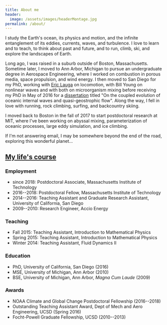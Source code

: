 ```yaml
---
title: About me
header:
  image: /assets/images/headerMontage.jpg
permalink: /about/
---
```


I study the Earth's ocean, its physics and motion, and
the infinite entanglement of its eddies, currents, waves, and turbulence.
I love to learn and to teach, to think about past and future, and to 
run, climb, ski, and explore the landscapes of Earth. 

Long ago, I was raised in a suburb outside of Boston, Massachusetts. 
Sometime later, I moved to Ann Arbor, Michigan to pursue an undergraduate 
degree in Aerospace Engineering, where I worked on combustion in porous 
media, space propulsion, and wind energy. 
I then moved to San Diego for my PhD, working with [Eric Lauga][] 
on locomotion, with Bill Young on nonlinear waves and with both 
on microorganism mixing before receiving my PhD in May of 2016 for a 
[dissertation][] titled "On the coupled 
evolution of oceanic internal waves and quasi-geostrophic flow".
Along the way, I fell in love with running, rock climbing, surfing,
and backcountry skiing.

I moved back to Boston in the fall of 2017 to start postdoctoral research 
at MIT, where I've been working on abyssal mixing, parameterization of 
oceanic processes, large eddy simulation, and ice climbing.

If I'm not answering email, I may be somewhere beyond the end of the road, 
exploring this wonderful planet...

## [My life's course]

### Employment

* since 2018: Postdoctoral Associate, Massachusetts Institute of Technology
* 2016--2018: Postdoctoral Fellow, Massachusetts Institute of Technology
* 2014--2016: Teaching Assistant and Graduate Research Assistant, University of California, San Diego
* 2009--2010: Research Engineer, Accio Energy

### Teaching

* Fall 2015: Teaching Assistant, Introduction to Mathematical Physics
* Spring 2015: Teaching Assistant, Introduction to Mathematical Physics 
* Winter 2014: Teaching Assistant, Fluid Dynamics II

### Education

* PhD, University of California, San Diego (2016) 
* MSE, University of Michigan, Ann Arbor (2010) 
* BSE, University of Michigan, Ann Arbor, *Magna Cum Laude* (2009)

### Awards

* NOAA Climate and Global Change Postdoctoral Fellowship (2016--2018)
* Outstanding Teaching Assistant Award, Dept of Mech and Aero Engineering, UCSD (Spring 2016)
* Focht-Powell Graduate Fellowship, UCSD (2010--2013)

[My life's course]: https://glwagner.github.io/assets/pdf/glwCv.pdf
[ever-changing currents]: http://oceanservice.noaa.gov/facts/eddy.html
[subsurface internal waves]: https://en.wikipedia.org/wiki/Internal_wave
[NOAA Climate & Global Change Postdoctoral Fellowship]: http://vsp.ucar.edu/cgc/current-awards-alumni 
[Raffaele Ferrari]: http://ferrari.mit.edu 
[Bill Young]: http://pordlabs.ucsd.edu/wryoung/
[Eric Lauga]: http://www.damtp.cam.ac.uk/user/lauga/
[dissertation]: https://glwagner.github.io/publications/
[bottom-enhanced ocean turbulence]: http://www.nature.com/nature/journal/v513/n7517/full/513179a.html
